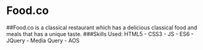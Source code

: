 # Food.co
##Food.co is a classical restaurant which has a delicious classical food and meals that has a unique taste.
###Skills Used: HTML5 - CSS3 - JS - ES6 - JQuery - Media Query - AOS

